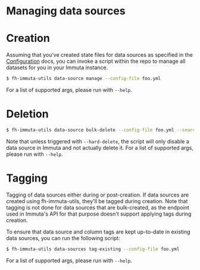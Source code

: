 Managing data sources
=====================

# Creation

Assuming that you've created state files for data sources as specified in the [Configuration](managing_configs.md) docs,
you can invoke a script within the repo to manage all datasets for you in your Immuta instance.

``` bash
$ fh-immuta-utils data-source manage --config-file foo.yml
```

For a list of supported args, please run with `--help`.

# Deletion

``` bash
$ fh-immuta-utils data-source bulk-delete --config-file foo.yml --search-text foo
```

Note that unless triggered with `--hard-delete`, the script will only disable a data source in Immuta and not actually delete it.
For a list of supported args, please run with `--help`.

# Tagging

Tagging of data sources either during or post-creation.
If data sources are created using fh-immuta-utils, they'll be tagged during creation.
Note that tagging is not done for data sources that are bulk-created, as the endpoint used in Immuta's API for that purpose
doesn't support applying tags during creation.

To ensure that data source and column tags are kept up-to-date in existing data sources, you can run the following script:

``` bash
$ fh-immuta-utils data-sources tag-existing --config-file foo.yml
```
For a list of supported args, please run with `--help`.
